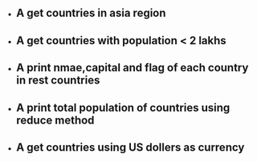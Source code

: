 + ## A get countries in asia region
+ ## A get countries with population < 2 lakhs
+ ## A print nmae,capital and flag of each country in rest countries
+ ## A print total population of countries using reduce method
+ ## A get countries using US dollers as currency
